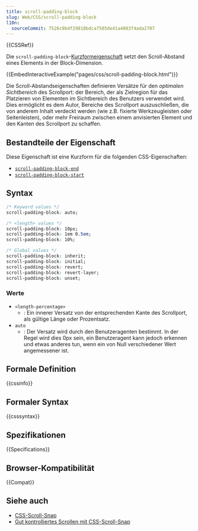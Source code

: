 ```yaml
---
title: scroll-padding-block
slug: Web/CSS/scroll-padding-block
l10n:
  sourceCommit: 7526c9b4f29818bdca7505de41a4883f4ada2707
---
```


{{CSSRef}}

Die `scroll-padding-block`-[Kurzformeigenschaft](/de/docs/Web/CSS/CSS_cascade/Shorthand_properties) setzt den Scroll-Abstand eines Elements in der Block-Dimension.

{{EmbedInteractiveExample("pages/css/scroll-padding-block.html")}}

Die Scroll-Abstandseigenschaften definieren Versätze für den _optimalen Sichtbereich_ des Scrollport: der Bereich, der als Zielregion für das Platzieren von Elementen im Sichtbereich des Benutzers verwendet wird. Dies ermöglicht es dem Autor, Bereiche des Scrollport auszuschließen, die von anderem Inhalt verdeckt werden (wie z.B. fixierte Werkzeugleisten oder Seitenleisten), oder mehr Freiraum zwischen einem anvisierten Element und den Kanten des Scrollport zu schaffen.

## Bestandteile der Eigenschaft

Diese Eigenschaft ist eine Kurzform für die folgenden CSS-Eigenschaften:

- [`scroll-padding-block-end`](/de/docs/Web/CSS/scroll-padding-block-end)
- [`scroll-padding-block-start`](/de/docs/Web/CSS/scroll-padding-block-start)

## Syntax

```css
/* Keyword values */
scroll-padding-block: auto;

/* <length> values */
scroll-padding-block: 10px;
scroll-padding-block: 1em 0.5em;
scroll-padding-block: 10%;

/* Global values */
scroll-padding-block: inherit;
scroll-padding-block: initial;
scroll-padding-block: revert;
scroll-padding-block: revert-layer;
scroll-padding-block: unset;
```

### Werte

- `<length-percentage>`
  - : Ein innerer Versatz von der entsprechenden Kante des Scrollport, als gültige Länge oder Prozentsatz.
- `auto`
  - : Der Versatz wird durch den Benutzeragenten bestimmt. In der Regel wird dies 0px sein, ein Benutzeragent kann jedoch erkennen und etwas anderes tun, wenn ein von Null verschiedener Wert angemessener ist.

## Formale Definition

{{cssinfo}}

## Formaler Syntax

{{csssyntax}}

## Spezifikationen

{{Specifications}}

## Browser-Kompatibilität

{{Compat}}

## Siehe auch

- [CSS-Scroll-Snap](/de/docs/Web/CSS/CSS_scroll_snap)
- [Gut kontrolliertes Scrollen mit CSS-Scroll-Snap](https://web.dev/articles/css-scroll-snap)
